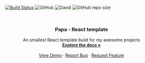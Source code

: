 [![Build Status](https://travis-ci.com/61010707/Papa-react-template.svg?branch=master)](https://travis-ci.com/61010707/Papa-react-template) ![GitHub](https://img.shields.io/github/license/61010707/Papa-react-template.svg) ![David](https://img.shields.io/david/dev/61010707/Papa-react-template.svg) ![GitHub repo size](https://img.shields.io/github/repo-size/61010707/Papa-react-template.svg)

<!-- PROJECT LOGO -->
<br />
<p align="center">
  <a href="https://github.com/othneildrew/Best-README-Template">
  </a>

  <h3 align="center">Papa - React template</h3>

  <p align="center">
    An smallest React template build for my awesome projects
    <br />
    <a href="https://github.com/61010707/Papa-react-template/tree/master/docs"><strong>Explore the docs »</strong></a>
    <br />
    <br />
    <a href="https://github.com/61010707/Papa-react-template">View Demo</a>
    ·
    <a href="https://github.com/61010707/Papa-react-template/issues">Report Bug</a>
    ·
    <a href="https://github.com/61010707/Papa-react-template/issues">Request Feature</a>
  </p>
</p>
